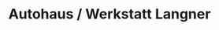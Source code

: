 ---
title: "Autohaus / Werkstatt Langner"
url: /hattingen/autohaus-werkstatt-langner/
shop: Autowerkstatt
---